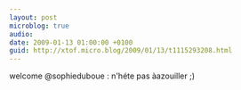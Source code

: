 ```yaml
---
layout: post
microblog: true
audio: 
date: 2009-01-13 01:00:00 +0100
guid: http://xtof.micro.blog/2009/01/13/t1115293208.html
---
```

welcome @sophieduboue : n'héte pas àazouiller ;)
